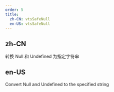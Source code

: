```yaml
---
order: 5
title:
  zh-CN: vtsSafeNull
  en-US: vtsSafeNull
---
```


## zh-CN

转换 Null 和 Undefined 为指定字符串

## en-US

Convert Null and Undefined to the specified string

